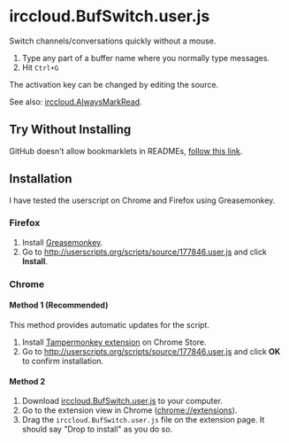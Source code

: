 irccloud.BufSwitch.user.js
==========================

Switch channels/conversations quickly without a mouse.

1. Type any part of a buffer name where you normally type messages.
2. Hit `Ctrl+G`

The activation key can be changed by editing the source.

See also: [irccloud.AlwaysMarkRead](https://github.com/raneksi/irccloud-alwaysmarkread).

## Try Without Installing

GitHub doesn't allow bookmarklets in READMEs, [follow this link](http://raneksi.github.io/irccloud-bufswitch/bookmarklet.html).

## Installation

I have tested the userscript on Chrome and Firefox using Greasemonkey.

### Firefox

1. Install [Greasemonkey](https://addons.mozilla.org/en-US/firefox/addon/greasemonkey/).
2. Go to http://userscripts.org/scripts/source/177846.user.js and click **Install**.

### Chrome

#### Method 1 (Recommended)

This method provides automatic updates for the script.

1. Install [Tampermonkey extension](https://chrome.google.com/webstore/detail/tampermonkey/dhdgffkkebhmkfjojejmpbldmpobfkfo) on Chrome Store.
2. Go to http://userscripts.org/scripts/source/177846.user.js and click
   **OK** to confirm installation.

#### Method 2

1. Download [irccloud.BufSwitch.user.js](https://github.com/raneksi/irccloud-bufswitch/raw/master/irccloud.BufSwitch.user.js) to your computer.
2. Go to the extension view in Chrome ([chrome://extensions](chrome://extensions)).
3. Drag the `irccloud.BufSwitch.user.js` file on the extension page. It
   should say "Drop to install" as you do so.
